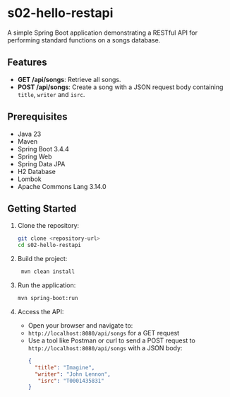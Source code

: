 # s02-hello-restapi

A simple Spring Boot application demonstrating a RESTful API for performing standard functions on a songs database. 

## Features
- **GET /api/songs**: Retrieve all songs.
- **POST /api/songs**: Create a song with a JSON request body containing `title`, `writer` and `isrc`.

## Prerequisites
- Java 23
- Maven
- Spring Boot 3.4.4 
- Spring Web
- Spring Data JPA
- H2 Database
- Lombok
- Apache Commons Lang 3.14.0

## Getting Started
1. Clone the repository:
   ```bash
   git clone <repository-url>
   cd s02-hello-restapi
   
2. Build the project:
   ```bash
    mvn clean install
    ```
3. Run the application:
    ```bash
   mvn spring-boot:run
   ```
   
4. Access the API:
   - Open your browser and navigate to:
   - `http://localhost:8080/api/songs` for a GET request
   - Use a tool like Postman or curl to send a POST request to `http://localhost:8080/api/songs` with a JSON body:
     ```json
     {
       "title": "Imagine",
       "writer": "John Lennon",
        "isrc": "T0001435831"
     }
     ```
     
   
    